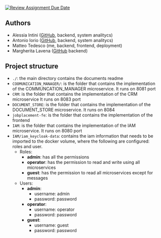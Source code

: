 [![Review Assignment Due Date](https://classroom.github.com/assets/deadline-readme-button-24ddc0f5d75046c5622901739e7c5dd533143b0c8e959d652212380cedb1ea36.svg)](https://classroom.github.com/a/58TiBSsz)

## Authors
- Alessia Intini ([GitHub](https://github.com/AlessiaIntini), backend, system analitycs)
- Antonio Iorio ([GitHub](https://github.com/antonioior), backend, system analitycs)
- Matteo Tedesco (me, backend, frontend, deployment)
- Margherita Lavena ([GitHub](https://github.com/margheritalavena) backend)

## Project structure
* `./`: the main directory contains the documents readme
* `COOMUNICATION_MANAGER/`: is the folder that contains the implementation of the COMMUNCATION_MANAGER microservice. 
It runs on 8081 port
* `CRM`: is the folder that contains the implementation of the CRM microservice It runs on 8083 port 
* `DOCUMENT_STORE`: is the folder that contains the implementation of the DOCUMENT_STORE microservice. It runs on 8084
* `jobplacement-fe`: is the folder that contains the implementation of the frontend
* `IAM`: is the folder that contains the implementation of the IAM microservice. It runs on 8080 port
* `IAM/iam_keycloak-data`: contains the iam information that needs to be imported to the docker volume,
where the following are configured: roles and user.
  * Roles: 
    * __admin__: has all the permissions
    * __operator__: has the permission to read and write using all microservices
    * __guest__: has the permission to read all microservices except for messages
  * Users:
    * __admin__: 
      * username: admin
      * password: password
    * __operator__:
      * username: operator
      * password: password
    * __guest__:
      * username: guest
      * password: password
